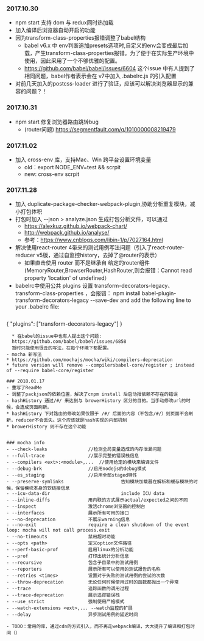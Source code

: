 ### 2017.10.30
- npm start 支持 dom 与 redux同时热加载
- 加入编译后浏览器自动开启的功能
- 因为transform-class-properties报错调整了babel结构
  * babel v6.x 中 env判断追加presets选项时,自定义的env会变成最后加载，产生transform-class-properties报错。为了便于在实际生产环境中使用，因此采用了一个不够优雅的配置。
  * https://github.com/babel/babel/issues/6604 这个issue 中有人提到了相同问题，babel作者表示会在 v7中加入 .babelrc.js 的引入配置
- 对前几天加入的postcss-loader 进行了验证，应该可以解决浏览器显示的兼容的问题？！

### 2017.10.31
- npm start 修复浏览器路由跳转bug
  * (router问题) https://segmentfault.com/q/1010000008219479

### 2017.11.02
- 加入 cross-env 库，支持Mac、Win 跨平台设置环境变量
  * old：export NODE_ENV=test && scrpit
  * new: cross-env scrpit

### 2017.11.28
- 加入 duplicate-package-checker-webpack-plugin,协助分析重复模块，减小打包体积
- 打包时加入 --json > analyze.json 生成打包分析文件，可以通过
  * https://alexkuz.github.io/webpack-chart/
  * http://webpack.github.io/analyse/
  * 参考：https://www.cnblogs.com/libin-1/p/7027164.html
- 解决使用react-router 4带来的测试用例写法问题（引入了react-router-reducer v5版，通过自监控history，去掉了@router的表示）
  * 如果直击使用 router 而不是继承自 给定的router组件(MemoryRouter,BrowserRouter,HashRouter,则会报错：Cannot read property 'location' of undefined）
- babelrc中使用公共 plugins 设置 transform-decorators-legacy、transform-class-properties ，会报错：
	npm install babel-plugin-transform-decorators-legacy --save-dev
	and add the following line to your .babelrc file:
	```
{
		"plugins": ["transform-decorators-legacy"]
}
  ```
	* 在babel的issue中也有人提出这个问题:
	https://github.com/babel/babel/issues/6858
	暂时只能使用很丑的写法，在每个环境下都配置。
- mocha 新写法
  * https://github.com/mochajs/mocha/wiki/compilers-deprecation
  * future version will remove --compilersbabel-core/register ; instead of --require babel-core/register

### 2018.01.17
- 重写了ReadMe
- 调整了packjson的依赖位置，解决了cnpm install 后启动报依赖不存在的错误
- hashHistory 通过/#/ 来达到与 browerHistory 区分的目的。当手动修改url的时候，会造成页面刷新。
  * hashHistory 下对路由的修改如果仅限于 /#/ 后面的内容（不包含/#/）则页面不会刷新，reducer不会丢失。这个应该就是hash实现的内部机制
  * browerHistory 则不存在这个功能


### mocha info
- --check-leaks               //检测全局变量造成的内存泄漏问题
- --full-trace                //展示完整的错误栈信息
- --compilers <ext>:<module>,...  //使用给定的模块来编译文件
- --debug-brk                 //启用nodejs的debug模式
- --es_staging                //启用全部staged特性
- --preserve-symlinks                     告知模块加载器在解析和缓存模块的时候，保留模块本身的软链接信息
- --icu-data-dir                          include ICU data
- --inline-diffs              用内联的方式展示actual/expected之间的不同
- --inspect                   激活chrome浏览器的控制台
- --interfaces                展示所有可用的接口
- --no-deprecation            不展示warning信息
- --no-exit                   require a clean shutdown of the event loop: mocha will not call process.exit
- --no-timeouts               禁用超时功能
- --opts <path>               定义option文件路径
- --perf-basic-prof           启用linux的分析功能
- --prof                      打印出统计分析信息
- --recursive                 包含子目录中的测试用例
- --reporters                 展示所有可以使用的测试报告的名称
- --retries <times>           设置对于失败的测试用例的尝试的次数
- --throw-deprecation         无论任何时候使用过时的函数都抛出一个异常
- --trace                     追踪函数的调用过程
- --trace-deprecation         展示追踪错误栈
- --use_strict                强制使用严格模式
- --watch-extensions <ext>,... --watch监控的扩展
- --delay                     异步测试用例的延迟时间

- TODO：常用的库，通过cdn的方式引入，而不再走webpack编译，大大提升了编译和打包时间（）
